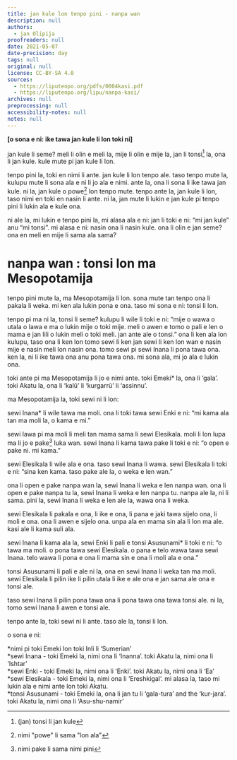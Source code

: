 ```yaml
---
title: jan kule lon tenpo pini - nanpa wan
description: null
authors:
  - jan Olipija
proofreaders: null
date: 2021-05-07
date-precision: day
tags: null
original: null
license: CC-BY-SA 4.0
sources:
  - https://liputenpo.org/pdfs/0004kasi.pdf
  - https://liputenpo.org/lipu/nanpa-kasi/
archives: null
preprocessing: null
accessibility-notes: null
notes: null
---
```


**[o sona e ni: ike tawa jan kule li lon toki ni]**

jan kule li seme? meli li olin e meli la, mije li olin e mije la, jan li tonsi[^1] la, ona li jan kule. kule mute pi jan kule li lon.

tenpo pini la, toki en nimi li ante. jan kule li lon tenpo ale. taso tenpo mute la, kulupu mute li sona ala e ni li jo ala e nimi. ante la, ona li sona li ike tawa jan kule. ni la, jan kule o powe[^2] lon tenpo mute. tenpo ante la, jan kule li lon, taso nimi en toki en nasin li ante. ni la, jan mute li lukin e jan kule pi tenpo pini li lukin ala e kule ona.

ni ale la, mi lukin e tenpo pini la, mi alasa ala e ni: jan li toki e ni: “mi jan kule” anu “mi tonsi”. mi alasa e ni: nasin ona li nasin kule. ona li olin e jan seme? ona en meli en mije li sama ala sama?

# nanpa wan : tonsi lon ma Mesopotamija

tenpo pini mute la, ma Mesopotamija li lon. sona mute tan tenpo ona li pakala li weka. mi ken ala lukin pona e ona. taso mi sona e ni: tonsi li lon.

tenpo pi ma ni la, tonsi li seme? kulupu li wile li toki e ni: “mije o wawa o utala o lawa e ma o lukin mije o toki mije. meli o awen e tomo o pali e len o mama e jan lili o lukin meli o toki meli. jan ante ale o tonsi.” ona li ken ala lon kulupu, taso ona li ken lon tomo sewi li ken jan sewi li ken lon wan e nasin mije e nasin meli lon nasin ona. tomo sewi pi sewi Inana li pona tawa ona. ken la, ni li ike tawa ona anu pona tawa ona. mi sona ala, mi jo ala e lukin ona.

toki ante pi ma Mesopotamija li jo e nimi ante. toki Emeki\* la, ona li ‘gala’. toki Akatu la, ona li ‘kalû’ li ‘kurgarrū’ li ‘assinnu’.

ma Mesopotamija la, toki sewi ni li lon:

sewi Inana\* li wile tawa ma moli. ona li toki tawa sewi Enki e ni: “mi kama ala tan ma moli la, o kama e mi.”

sewi lawa pi ma moli li meli tan mama sama li sewi Elesikala. moli li lon lupa ma li jo e pake[^3] luka wan. sewi Inana li kama tawa pake li toki e ni: “o open e pake ni. mi kama.”

sewi Elesikala li wile ala e ona. taso sewi Inana li wawa. sewi Elesikala li toki e ni: “sina ken kama. taso pake ale la, o weka e len wan.”

ona li open e pake nanpa wan la, sewi Inana li weka e len nanpa wan. ona li open e pake nanpa tu la, sewi Inana li weka e len nanpa tu. nanpa ale la, ni li sama. pini la, sewi Inana li weka e len ale la, wawa ona li weka.

sewi Elesikala li pakala e ona, li ike e ona, li pana e jaki tawa sijelo ona, li moli e ona. ona li awen e sijelo ona. unpa ala en mama sin ala li lon ma ale. kasi ale li kama suli ala.

[^1]: (jan) tonsi li jan kule
[^2]: nimi "powe" li sama "lon ala"
[^3]: nimi pake li sama nimi pini

sewi Inana li kama ala la, sewi Enki li pali e tonsi Asusunami\* li toki e ni: “o tawa ma moli. o pona tawa sewi Elesikala. o pana e telo wawa tawa sewi Inana. telo wawa li pona e ona li mama sin e ona li moli ala e ona.”

tonsi Asusunami li pali e ale ni la, ona en sewi Inana li weka tan ma moli. sewi Elesikala li pilin ike li pilin utala li ike e ale ona e jan sama ale ona e tonsi ale.

taso sewi Inana li pilin pona tawa ona li pona tawa ona tawa tonsi ale. ni la, tomo sewi Inana li awen e tonsi ale.

tenpo ante la, toki sewi ni li ante. taso ale la, tonsi li lon.

o sona e ni:

\*nimi pi toki Emeki lon toki Inli li ‘Sumerian’  
\*sewi Inana - toki Emeki la, nimi ona li ‘Inanna’. toki Akatu la, nimi ona li ‘Ishtar’  
\*sewi Enki - toki Emeki la, nimi ona li ‘Enki’. toki Akatu la, nimi ona li ‘Ea’  
\*sewi Elesikala - toki Emeki la, nimi ona li ‘Ereshkigal’. mi alasa la, taso mi lukin ala e nimi ante lon toki Akatu.  
\*tonsi Asusunami - toki Emeki la, ona li jan tu li ‘gala-tura’ and the ‘kur-jara’. toki Akatu la, nimi ona li ‘Asu-shu-namir’